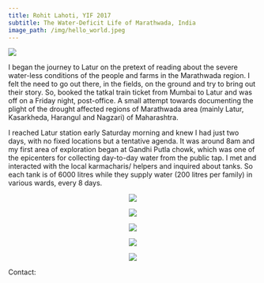 ```yaml
---
title: Rohit Lahoti, YIF 2017
subtitle: The Water-Deficit Life of Marathwada, India
image_path: /img/hello_world.jpeg
---
```

<img src="dialogue2018.github.io/img/Rohit DP.jpg"></p>
<p align="left">

<!--Title: <b>The Water-Deficit Life of Marathwada, India</b>-->
I began the journey to Latur on the pretext of reading about the severe water-less conditions of the people and farms in the Marathwada region. I felt the need to go out there, in the fields, on the ground and try to bring out their story. So, booked the tatkal train ticket from Mumbai to Latur and was off on a Friday night, post-office.  A small attempt towards documenting the plight of the drought affected regions of Marathwada area (mainly Latur, Kasarkheda, Harangul and Nagzari) of Maharashtra.

I reached Latur station early Saturday morning and knew I had just two days, with no fixed locations but a tentative agenda. It was around 8am and my first area of exploration began at Gandhi Putla chowk, which was one of the epicenters for collecting day-to-day water from the public tap. I met and interacted with the local karmacharis/ helpers and inquired about tanks. So each tank is of 6000 litres while they supply water (200 litres per family) in various wards, every 8 days. 

<p align="center">
<img src="dialogue2018.github.io/img/Rohit1.jpg"></p>
<p align="center">
<img src="dialogue2018.github.io/img/Rohit2.jpg"></p>
<p align="center">
<img src="dialogue2018.github.io/img/Rohit3.jpg"></p>
<p align="center">
<img src="dialogue2018.github.io/img/Rohit4.jpg"></p>
<p align="center">
<img src="dialogue2018.github.io/img/Rohit5.jpg"></p>

Contact:

<a href="https://www.facebook.com/rohit.lahoti" class="fa fa-facebook"></a>
<a href="500px.com/rohitlahoti" class="fa fa-instagram"></a>
<a href="rohitlahoti.wordpress.com" class="fa fa-wordpress"></a>
<a href="rohit.lahoti_yif17@ashoka.edu.in" class="fa fa-envelope"></a>
<a href="#" class="fa fa-phone"></a>




